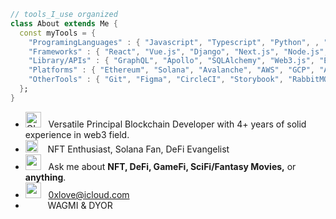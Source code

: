```dart
// tools_I_use organized
class About extends Me { 
  const myTools = {  
    "ProgramingLanguages" : { "Javascript", "Typescript", "Python", , "Solidity", "Rust", "Golang", "Move"},
    "Frameworks" : { "React", "Vue.js", "Django", "Next.js", "Node.js", "Cypress", "Cosmos SDK" },
    "Library/APIs" : { "GraphQL", "Apollo", "SQLAlchemy", "Web3.js", "Ethers.js" },
    "Platforms" : { "Ethereum", "Solana", "Avalanche", "AWS", "GCP", "Azure", "Nginx", "Docker"},
    "OtherTools" : { "Git", "Figma", "CircleCI", "Storybook", "RabbitMQ" }
  };
}
```

-  <img alt="GIF" src="https://github.com/SP-XD/SP-XD/blob/main/images/Developer.gif" width="25" /> &nbsp; Versatile Principal Blockchain Developer with 4+ years of solid experience in web3 field.<br>
- <img src="https://github.com/SP-XD/SP-XD/blob/main/images/hyperkitty.gif?raw=true" width="20" />&nbsp;&nbsp;&nbsp; NFT Enthusiast, Solana Fan, DeFi Evangelist <br>
- <img src="https://github.com/SP-XD/SP-XD/blob/main/images/message.gif?raw=true" width="25" />&nbsp;&nbsp; Ask me about **NFT, DeFi, GameFi, SciFi/Fantasy Movies,** or **anything**. <br>
- <img src="https://github.com/SP-XD/SP-XD/blob/main/images/letterbox.gif?raw=true" width="25" /> &nbsp; 0xlove@icloud.com<br>
- &nbsp;&nbsp;<img src="https://github.com/SP-XD/SP-XD/blob/main/images/lightning.gif?raw=true" width="12" />&nbsp;&nbsp;&nbsp;&nbsp;WAGMI & DYOR<br>


    


